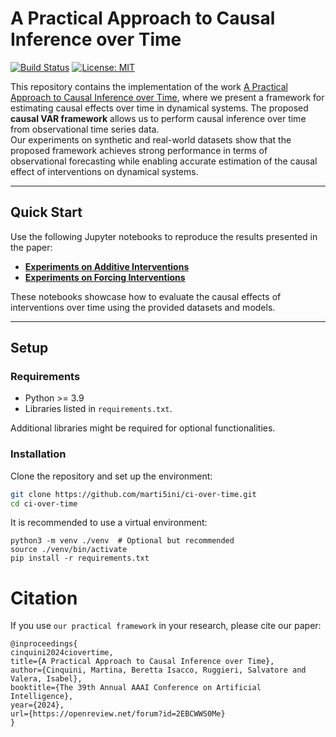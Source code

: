 # A Practical Approach to Causal Inference over Time

[![Build Status](https://img.shields.io/badge/Build-Passing-brightgreen)](https://github.com/marti5ini/ci-over-time/actions) [![License: MIT](https://img.shields.io/badge/License-MIT-blue.svg)](https://opensource.org/licenses/MIT)

This repository contains the implementation of the work [A Practical Approach to Causal Inference over Time](https://openreview.net/pdf?id=2EBCWWS0Me), where we present a framework for estimating causal effects over time in dynamical systems. The proposed **causal VAR framework** allows us to perform causal inference over time from observational time series data.  
Our experiments on synthetic and real-world datasets show that the proposed framework achieves strong performance in terms of observational forecasting while enabling accurate estimation of the causal effect of interventions on dynamical systems. 

---

## Quick Start

Use the following Jupyter notebooks to reproduce the results presented in the paper:

- **[Experiments on Additive Interventions](https://github.com/marti5ini/ci-over-time/blob/main/experiments/interventional_forecasting_additive.py)**  
- **[Experiments on Forcing Interventions](https://github.com/marti5ini/ci-over-time/blob/main/experiments/interventional_forecasting_forcing.py)**  

These notebooks showcase how to evaluate the causal effects of interventions over time using the provided datasets and models.

---

## Setup

### Requirements

- Python >= 3.9
- Libraries listed in `requirements.txt`.

Additional libraries might be required for optional functionalities.

### Installation

Clone the repository and set up the environment:

```bash
git clone https://github.com/marti5ini/ci-over-time.git
cd ci-over-time
```
It is recommended to use a virtual environment:

```
python3 -m venv ./venv  # Optional but recommended
source ./venv/bin/activate
pip install -r requirements.txt
```

# Citation

If you use `our practical framework` in your research, please cite our paper:

```
@inproceedings{
cinquini2024ciovertime,
title={A Practical Approach to Causal Inference over Time},
author={Cinquini, Martina, Beretta Isacco, Ruggieri, Salvatore and Valera, Isabel},
booktitle={The 39th Annual AAAI Conference on Artificial Intelligence},
year={2024},
url={https://openreview.net/forum?id=2EBCWWS0Me}
}

